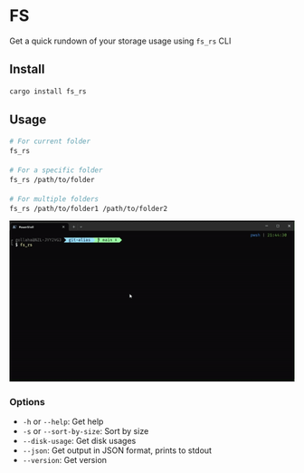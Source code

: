 # FS

Get a quick rundown of your storage usage using `fs_rs` CLI

## Install

```sh
cargo install fs_rs
```

## Usage

```sh
# For current folder
fs_rs

# For a specific folder
fs_rs /path/to/folder

# For multiple folders
fs_rs /path/to/folder1 /path/to/folder2
```
![fs_rs](https://raw.githubusercontent.com/akshaybabloo/fs_rs/main/assets/screencast.gif)

### Options

- `-h` or `--help`: Get help
- `-s` or `--sort-by-size`: Sort by size
- `--disk-usage`: Get disk usages
- `--json`: Get output in JSON format, prints to stdout
- `--version`: Get version
